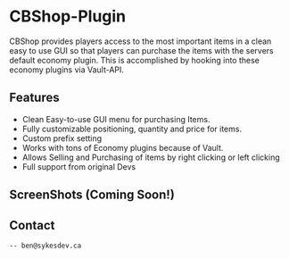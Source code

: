 # CBShop-Plugin
CBShop provides players access to the most important items in a clean easy to use GUI so that players can purchase the items with the servers default economy plugin. This is accomplished by hooking into these economy plugins via Vault-API.

## Features
  - Clean Easy-to-use GUI menu for purchasing Items.
  - Fully customizable positioning, quantity and price for items.
  - Custom prefix setting
  - Works with tons of Economy plugins because of Vault.
  - Allows Selling and Purchasing of items by right clicking or left clicking
  - Full support from original Devs

## ScreenShots (Coming Soon!)


## Contact
    -- ben@sykesdev.ca

